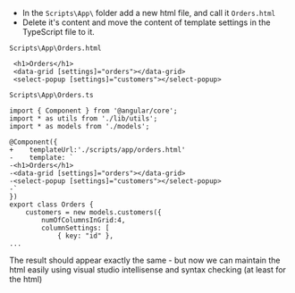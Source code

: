 ﻿* In the `Scripts\App\` folder add a new html file, and call it `Orders.html`
* Delete it's content and move the content of template settings in the TypeScript file to it.

`Scripts\App\Orders.html`
```csdiff
 <h1>Orders</h1>
 <data-grid [settings]="orders"></data-grid>
 <select-popup [settings]="customers"></select-popup>
```

`Scripts\App\Orders.ts`
```csdiff
import { Component } from '@angular/core';
import * as utils from './lib/utils';
import * as models from './models';

@Component({
+    templateUrl:'./scripts/app/orders.html'
-    template: `
-<h1>Orders</h1>
-<data-grid [settings]="orders"></data-grid>
-<select-popup [settings]="customers"></select-popup>
-`
})
export class Orders {
    customers = new models.customers({
        numOfColumnsInGrid:4,
        columnSettings: [
            { key: "id" },
...
```

The result should appear exactly the same - but now we can maintain the html easily using visual studio intellisense and syntax checking (at least for the html)